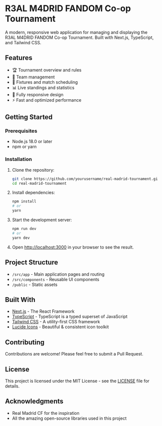 # R3AL M4DRID FANDOM Co-op Tournament

A modern, responsive web application for managing and displaying the R3AL M4DRID FANDOM Co-op Tournament. Built with Next.js, TypeScript, and Tailwind CSS.

## Features

- 🏆 Tournament overview and rules
- 👥 Team management
- 📅 Fixtures and match scheduling
- 📊 Live standings and statistics
- 📱 Fully responsive design
- ⚡ Fast and optimized performance

## Getting Started

### Prerequisites

- Node.js 18.0 or later
- npm or yarn

### Installation

1. Clone the repository:
   ```bash
   git clone https://github.com/yourusername/real-madrid-tournament.git
   cd real-madrid-tournament
   ```

2. Install dependencies:
   ```bash
   npm install
   # or
   yarn
   ```

3. Start the development server:
   ```bash
   npm run dev
   # or
   yarn dev
   ```

4. Open [http://localhost:3000](http://localhost:3000) in your browser to see the result.

## Project Structure

- `/src/app` - Main application pages and routing
- `/src/components` - Reusable UI components
- `/public` - Static assets

## Built With

- [Next.js](https://nextjs.org/) - The React Framework
- [TypeScript](https://www.typescriptlang.org/) - TypeScript is a typed superset of JavaScript
- [Tailwind CSS](https://tailwindcss.com/) - A utility-first CSS framework
- [Lucide Icons](https://lucide.dev/) - Beautiful & consistent icon toolkit

## Contributing

Contributions are welcome! Please feel free to submit a Pull Request.

## License

This project is licensed under the MIT License - see the [LICENSE](LICENSE) file for details.

## Acknowledgments

- Real Madrid CF for the inspiration
- All the amazing open-source libraries used in this project
